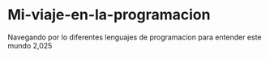 # Mi-viaje-en-la-programacion
Navegando por lo diferentes lenguajes de programacion para entender este mundo 2,025
